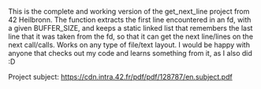This is the complete and working version of the get_next_line project from 42 Heilbronn. The function extracts the first line encountered in an fd, with a given BUFFER_SIZE, and keeps a static linked list that remembers the last line that it was taken from the fd, so that it can get the next line/lines on the next call/calls. Works on any type of file/text layout. I would be happy with anyone that checks out my code and learns something from it, as I also did :D


Project subject: https://cdn.intra.42.fr/pdf/pdf/128787/en.subject.pdf
